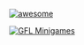 [![awesome](https://camo.githubusercontent.com/64f8905651212a80869afbecbf0a9c52a5d1e70beab750dea40a994fa9a9f3c6/68747470733a2f2f617765736f6d652e72652f62616467652e737667)](https://google.com/)

[![GFL Minigames](https://api.snowy.gg/tracker/garrysmod/92.119.148.204/27015)](https://www.gametracker.com/server_info/92.119.148.204:27015/)
